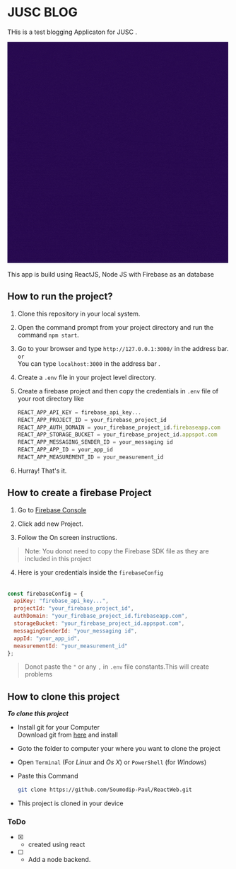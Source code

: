 # JUSC BLOG

THis is a test blogging Applicaton for JUSC .

![IMG](./public/assets/image/Cool%20developer.gif)

This app is build using ReactJS, Node JS with Firebase as an database 

## How to run the project?

1. Clone this repository in your local system.

2. Open the command prompt from your project directory and run the command `npm start`.

3. Go to your browser and type `http://127.0.0.1:3000/` in the address bar.<br/>`or`<br/>You can type
`localhost:3000` in the address bar .

4. Create a `.env` file in your project level  directory.

5. Create a firebase project and then copy the credentials in `.env` file of your root directory like
    <br/>

    ```js
    REACT_APP_API_KEY = firebase_api_key...
    REACT_APP_PROJECT_ID = your_firebase_project_id
    REACT_APP_AUTH_DOMAIN = your_firebase_project_id.firebaseapp.com
    REACT_APP_STORAGE_BUCKET = your_firebase_project_id.appspot.com
    REACT_APP_MESSAGING_SENDER_ID = your_messaging id
    REACT_APP_APP_ID = your_app_id
    REACT_APP_MEASUREMENT_ID = your_measurement_id
    ```

5. Hurray! That's it.

## How to create a firebase Project

1. Go to [Firebase Console](https://console.firebase.google.com "Open firebase Console")

2. Click add new Project.

3. Follow the On screen instructions.<br/>
> Note: You donot need to copy the Firebase SDK file as they are included in this project

4. Here is your credentials inside the  `firebaseConfig` 

```js

const firebaseConfig = {
  apiKey: "firebase_api_key...",
  projectId: "your_firebase_project_id",
  authDomain: "your_firebase_project_id.firebaseapp.com",
  storageBucket: "your_firebase_project_id.appspot.com",
  messagingSenderId: "your_messaging id",
  appId: "your_app_id",
  measurementId: "your_measurement_id"
};

```
> Donot paste the ``"`` or any ``,`` in `.env` file constants.This will create problems

## How to clone this project

***To clone this project***

*   Install git for your Computer<br/>
    Download git from [here](https://git-scm.com/downloads) and install

*   Goto the folder to computer your where you want to clone the project

*   Open `Terminal` (For _Linux_ and _Os X_) or `PowerShell` (for _Windows_)

*   Paste this Command
    ```bash
    git clone https://github.com/Soumodip-Paul/ReactWeb.git
    ```

*   This project is cloned in your device

### ToDo

- [x] - created using react
- [ ] - Add a node backend.
